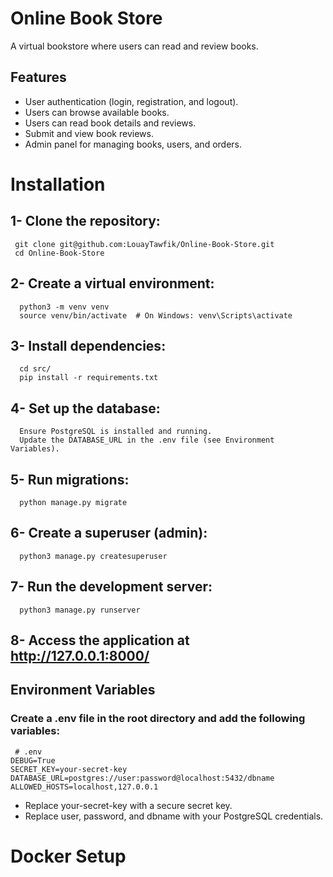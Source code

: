 # Online Book Store

A virtual bookstore where users can read and review books.

## Features

- User authentication (login, registration, and logout).
- Users can browse available books.
- Users can read book details and reviews.
- Submit and view book reviews.
- Admin panel for managing books, users, and orders.

# Installation
## 1- Clone the repository:
```
 git clone git@github.com:LouayTawfik/Online-Book-Store.git
 cd Online-Book-Store
```
## 2- Create a virtual environment:
```
  python3 -m venv venv
  source venv/bin/activate  # On Windows: venv\Scripts\activate
```
## 3- Install dependencies:
```
  cd src/
  pip install -r requirements.txt
```

## 4- Set up the database:
```
  Ensure PostgreSQL is installed and running.
  Update the DATABASE_URL in the .env file (see Environment Variables).
```
## 5- Run migrations:
```
  python manage.py migrate
```
## 6- Create a superuser (admin):
```
  python3 manage.py createsuperuser
```

## 7- Run the development server:
```
  python3 manage.py runserver
```
## 8- Access the application at http://127.0.0.1:8000/

## Environment Variables
### Create a .env file in the root directory and add the following variables:
```
 # .env
DEBUG=True
SECRET_KEY=your-secret-key
DATABASE_URL=postgres://user:password@localhost:5432/dbname
ALLOWED_HOSTS=localhost,127.0.0.1
```
* Replace your-secret-key with a secure secret key.
* Replace user, password, and dbname with your PostgreSQL credentials.

# Docker Setup


